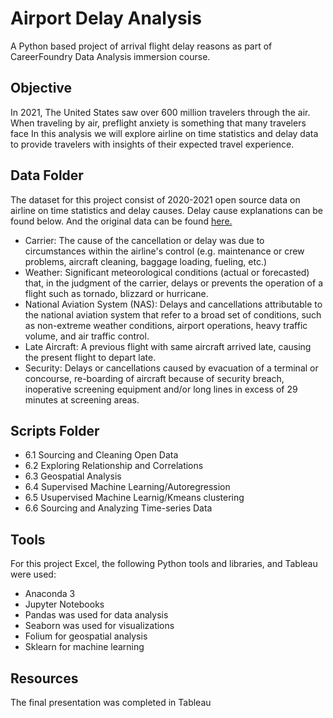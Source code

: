 # **Airport Delay Analysis**
A Python based project of arrival flight delay reasons as part of CareerFoundry Data Analysis immersion course.
## **Objective**
In 2021, The United States saw over 600 million travelers through the air. When traveling by air, preflight anxiety is something that many travelers face In this analysis we will explore airline on time statistics and delay data to provide travelers with insights of their expected travel experience. 
## **Data Folder**
The dataset for this project consist of 2020-2021 open source data on airline on time statistics and delay causes. Delay cause explanations can be found below. And the original data can be found [here.](https://www.transtats.bts.gov/OT_Delay/OT_DelayCause1.asp?20=E) 
- Carrier: The cause of the cancellation or delay was due to circumstances within the airline's control (e.g. maintenance or crew problems, aircraft cleaning, baggage loading, fueling, etc.)
- Weather: Significant meteorological conditions (actual or forecasted) that, in the judgment of the carrier, delays or prevents the operation of a flight such as tornado, blizzard or hurricane.
- National Aviation System (NAS): Delays and cancellations attributable to the national aviation system that refer to a broad set of conditions, such as non-extreme weather conditions, airport operations, heavy traffic volume, and air traffic control.
- Late Aircraft: A previous flight with same aircraft arrived late, causing the present flight to depart late.
- Security: Delays or cancellations caused by evacuation of a terminal or concourse, re-boarding of aircraft because of security breach, inoperative screening equipment and/or long lines in excess of 29 minutes at screening areas.
## **Scripts Folder**
- 6.1 Sourcing and Cleaning Open Data
- 6.2 Exploring Relationship and Correlations
- 6.3 Geospatial Analysis
- 6.4 Supervised Machine Learning/Autoregression
- 6.5 Usupervised Machine Learnig/Kmeans clustering
- 6.6 Sourcing and Analyzing Time-series Data
## **Tools**
For this project Excel, the following Python tools and libraries, and Tableau were used:
- Anaconda 3
- Jupyter Notebooks
- Pandas was used for data analysis
- Seaborn was used for visualizations
- Folium for geospatial analysis
- Sklearn for machine learning
## **Resources**
The final presentation was completed in Tableau
